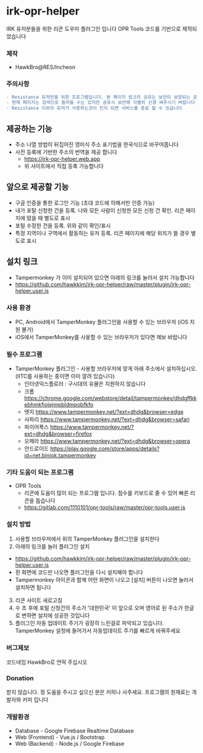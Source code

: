 # irk-opr-helper
IRK 유저분들을 위한 리콘 도우미 플러그인 입니다
OPR Tools 코드를 기반으로 제작되었습니다

### 제작
- HawkBro@RES/Incheon

### 주의사항
```diff
- Resistance 유저만을 위한 프로그램입니다. 본 페이지 링크의 공유는 보안이 보장되는 공간에서만 해주십시오
- 현재 페이지는 검색으로 들어올 수는 있지만 공유시 보안에 각별히 신경 써주시기 바랍니다
- Resistance 이외의 유저가 사용하는것이 인지 되면 서비스를 종료 할 수 있습니다
```
## 제공하는 기능
- 주소 나열 방법이 뒤집어진 영미식 주소 표기법을 한국식으로 바꾸어줍니다
- 사전 등록에 기반한 주소의 번역을 제공 합니다
  - https://irk-opr-helper.web.app
  - 위 사이트에서 직접 등록 가능합니다

## 앞으로 제공할 기능
- 구글 인증을 통한 로그인 기능 (초대 코드에 의해서만 인증 가능)
- 내가 포탈 신청한 건을 등록. 나와 모든 사람이 신청한 모든 신청 건 확인. 리콘 페이지에 떴을 때 별도로 표시
- 포털 수정한 건을 등록. 위와 같이 확인/표시
- 특정 지역이나 구역에서 활동하는 유저 등록. 리콘 페이지에 해당 위치가 뜰 경우 별도로 표시

## 설치 링크
- Tampermonkey 가 이미 설치되어 있으면 아래의 링크를 눌러서 설치 가능합니다
- https://github.com/hawkkim/irk-opr-helper/raw/master/plugin/irk-opr-helper.user.js

### 사용 환경
- PC, Android에서 TamperMonkey 플러그인을 사용할 수 있는 브라우저 (iOS 지원 불가)
- iOS에서 TamperMonkey를 사용할 수 있는 브라우저가 있다면 제보 바랍니다

### 필수 프로그램
- TamperMonkey 플러그인 - 사용할 브라우저에 맞게 아래 주소에서 설치하십시오. (IITC를 사용하는 중이면 이미 깔려 있습니다)
  - 인터넷익스플로러 : 구시대의 유물은 지원하지 않습니다
  - 크롬 https://chrome.google.com/webstore/detail/tampermonkey/dhdgffkkebhmkfjojejmpbldmpobfkfo
  - 엣지 https://www.tampermonkey.net/?ext=dhdg&browser=edge
  - 사파리 https://www.tampermonkey.net/?ext=dhdg&browser=safari
  - 파이어폭스 https://www.tampermonkey.net/?ext=dhdg&browser=firefox
  - 오페라 https://www.tampermonkey.net/?ext=dhdg&browser=opera
  - 안드로이드 https://play.google.com/store/apps/details?id=net.biniok.tampermonkey
   
### 기타 도움이 되는 프로그램
- OPR Tools
  - 리콘에 도움이 많이 되는 프로그램 입니다. 점수를 키보드로 줄 수 있어 빠른 리콘을 돕습니다
  - https://gitlab.com/1110101/opr-tools/raw/master/opr-tools.user.js
  
### 설치 방법
1. 사용할 브라우저에서 위의 TamperMonkey 플러그인을 설치한다
2. 아래의 링크를 눌러 플러그인 설치
  - https://github.com/hawkkim/irk-opr-helper/raw/master/plugin/irk-opr-helper.user.js
  - 흰 화면에 코드만 나오면 플러그인을 다시 설치해야 합니다
  - Tampermonkey 아이콘과 함께 어떤 화면이 나오고 [설치] 버튼이 나오면 눌러서 설치하면 됩니다
3. 리콘 사이트 새로고침
4. 수 초 후에 포털 신청건의 주소가 '대한민국' 이 앞으로 오며 영어로 된 주소가 한글로 변하면 설치에 성공한 것입니다
5. 플러그인 자동 업데이트 주기가 굉장히 느린걸로 파악되고 있습니다. TamperMonkey 설정에 들어가서 자동업데이트 주기를 빠르게 바꿔주세요

### 버그제보
코드네임 HawkBro로 연락 주십시오

### Donation
받지 않습니다.
정 도움을 주시고 싶으신 분은 커피나 사주세요.
프로그램의 원재료는 개발자와 커피 입니다

### 개발환경
- Database - Google Firebase Realtime Database
- Web (Frontend) - Vue.js / Bootstrap
- Web (Backend) - Node.js / Google Firebase
